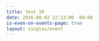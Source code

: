 ```yaml
---
title: test 10
date: 2016-08-02 22:13:00 -04:00
is-even-on-events-page: true
layout: singles/event
---
```



